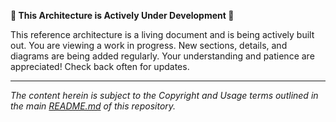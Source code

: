 
**🚧 This Architecture is Actively Under Development 🚧**

This reference architecture is a living document and is being actively built out. You are viewing a work in progress. New sections, details, and diagrams are being added regularly. Your understanding and patience are appreciated! Check back often for updates.

---

*The content herein is subject to the Copyright and Usage terms outlined in the main [README.md](../README.md) of this repository.*